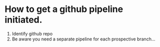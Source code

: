 # How to get a github pipeline initiated.

1.  Identify github repo
2.  Be aware you need a separate pipeline for each prospective branch...
